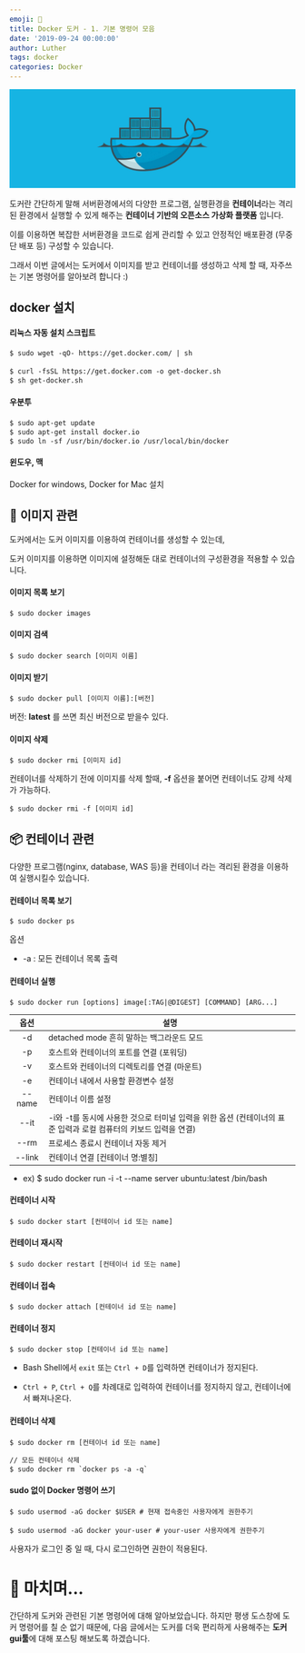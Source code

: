 ```yaml
---
emoji: 🐳
title: Docker 도커 - 1. 기본 명령어 모음
date: '2019-09-24 00:00:00'
author: Luther
tags: docker
categories: Docker
---
```


![](./images/thumbnail.png)

도커란 간단하게 말해 서버환경에서의 다양한 프로그램, 실행환경을 **컨테이너**라는 격리된 환경에서 실행할 수 있게 해주는 **컨테이너 기반의 오픈소스 가상화 플랫폼** 입니다.

이를 이용하면 복잡한 서버환경을 코드로 쉽게 관리할 수 있고 안정적인 배포환경 (무중단 배포 등) 구성할 수 있습니다.

그래서 이번 글에서는 도커에서 이미지를 받고 컨테이너를 생성하고 삭제 할 때, 자주쓰는 기본 명령어를 알아보려 합니다 :)

## docker 설치

#### 리눅스 자동 설치 스크립트

```
$ sudo wget -qO- https://get.docker.com/ | sh

$ curl -fsSL https://get.docker.com -o get-docker.sh
$ sh get-docker.sh
```

#### 우분투

```
$ sudo apt-get update
$ sudo apt-get install docker.io
$ sudo ln -sf /usr/bin/docker.io /usr/local/bin/docker
```

#### 윈도우, 맥

Docker for windows, Docker for Mac 설치

## 📜 이미지 관련

도커에서는 도커 이미지를 이용하여 컨테이너를 생성할 수 있는데,

도커 이미지를 이용하면 이미지에 설정해둔 대로 컨테이너의 구성환경을 적용할 수 있습니다.

#### 이미지 목록 보기

```
$ sudo docker images
```

#### 이미지 검색

```
$ sudo docker search [이미지 이름]
```

#### 이미지 받기

```
$ sudo docker pull [이미지 이름]:[버전]
```

버전: **latest** 를 쓰면 최신 버전으로 받을수 있다.

#### 이미지 삭제

```
$ sudo docker rmi [이미지 id]
```

컨테이너를 삭제하기 전에 이미지를 삭제 할때, **-f** 옵션을 붙어면 컨테이너도 강제 삭제가 가능하다.

```
$ sudo docker rmi -f [이미지 id]
```

## 📦 컨테이너 관련

다양한 프로그램(nginx, database, WAS 등)을 컨테이너 라는 격리된 환경을 이용하여 실행시킬수 있습니다.

#### 컨테이너 목록 보기

```
$ sudo docker ps
```

옵션

- -a : 모든 컨테이너 목록 출력

#### 컨테이너 실행

```
$ sudo docker run [options] image[:TAG|@DIGEST] [COMMAND] [ARG...]
```

|  옵션  | 설명                                                                                                             |
| :----: | ---------------------------------------------------------------------------------------------------------------- |
|   -d   | detached mode 흔히 말하는 백그라운드 모드                                                                        |
|   -p   | 호스트와 컨테이너의 포트를 연결 (포워딩)                                                                         |
|   -v   | 호스트와 컨테이너의 디렉토리를 연결 (마운트)                                                                     |
|   -e   | 컨테이너 내에서 사용할 환경변수 설정                                                                             |
| --name | 컨테이너 이름 설정                                                                                               |
|  --it  | -i와 -t를 동시에 사용한 것으로 터미널 입력을 위한 옵션 (컨테이너의 표준 입력과 로컬 컴퓨터의 키보드 입력을 연결) |
|  --rm  | 프로세스 종료시 컨테이너 자동 제거                                                                               |
| --link | 컨테이너 연결 \[컨테이너 명:별칭\]                                                                               |

- ex) $ sudo docker run -i -t --name server ubuntu:latest /bin/bash

#### 컨테이너 시작

```
$ sudo docker start [컨테이너 id 또는 name]
```

#### 컨테이너 재시작

```
$ sudo docker restart [컨테이너 id 또는 name]
```

#### 컨테이너 접속

```
$ sudo docker attach [컨테이너 id 또는 name]
```

#### 컨테이너 정지

```
$ sudo docker stop [컨테이너 id 또는 name]
```

- Bash Shell에서 `exit` 또는 `Ctrl + D`를 입력하면 컨테이너가 정지된다.

- `Ctrl + P`, `Ctrl + Q`를 차례대로 입력하여 컨테이너를 정지하지 않고, 컨테이너에서 빠져나온다.

#### 컨테이너 삭제

```
$ sudo docker rm [컨테이너 id 또는 name]
```

```
// 모든 컨테이너 삭제
$ sudo docker rm `docker ps -a -q`
```

#### sudo 없이 Docker 명령어 쓰기

```
$ sudo usermod -aG docker $USER # 현재 접속중인 사용자에게 권한주기

$ sudo usermod -aG docker your-user # your-user 사용자에게 권한주기
```

사용자가 로그인 중 일 때, 다시 로그인하면 권한이 적용된다.

# 🤞 마치며...

간단하게 도커와 관련된 기본 명령어에 대해 알아보았습니다. 하지만 평생 도스창에 도커 명령어를 칠 순 없기 때문에, 다음 글에서는 도커를 더욱 편리하게 사용해주는 **도커 gui툴**에 대해 포스팅 해보도록 하겠습니다.

```toc

```
